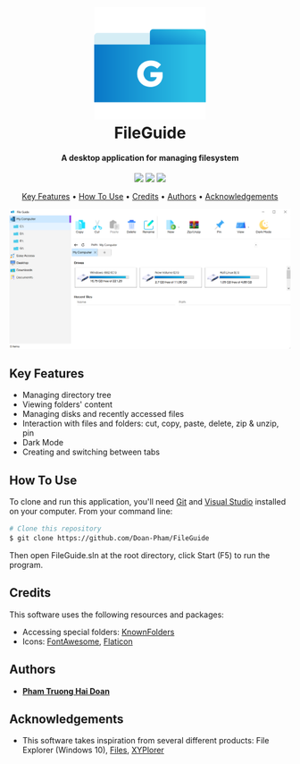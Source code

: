
<h1 align="center">
  <br>
  <img src="assets/Logo_FileGuide.png" alt="App logo" width="200">
  <br>
  FileGuide
  <br>
</h1>

<h4 align="center">A desktop application for managing filesystem</h4>

<p align="center">
    <img src ="https://img.shields.io/github/contributors/Doan-Pham/FileGuide">
    <img src ="https://img.shields.io/github/last-commit/Doan-Pham/FileGuide">
    <img src="https://img.shields.io/github/repo-size/Doan-Pham/FileGuide">
</p>

<p align="center">
  <a href="#key-features">Key Features</a> •
  <a href="#how-to-use">How To Use</a> •
  <a href="#credits">Credits</a> •
  <a href="#authors">Authors</a> •
  <a href="#acknowledgements">Acknowledgements</a>
</p>

![screenshot](assets/UI_main.png)

## Key Features

* Managing directory tree
* Viewing folders' content
* Managing disks and recently accessed files
* Interaction with files and folders: cut, copy, paste, delete, zip & unzip, pin
* Dark Mode
* Creating and switching between tabs

## How To Use

To clone and run this application, you'll need [Git](https://git-scm.com) and [Visual Studio](https://visualstudio.microsoft.com/downloads/) installed on your computer. From your command line:

```bash
# Clone this repository
$ git clone https://github.com/Doan-Pham/FileGuide
```
Then open FileGuide.sln at the root directory, click Start (F5) to run the program.

## Credits

This software uses the following resources and packages:

- Accessing special folders: [KnownFolders](https://gitlab.com/Syroot/KnownFolders)
- Icons: [FontAwesome](https://fontawesome.com/icons), [Flaticon](https://www.flaticon.com/icons)

## Authors

  - [**Pham Truong Hai Doan**](https://github.com/Doan-Pham)
  
## Acknowledgements
  - This software takes inspiration from several different products: File Explorer (Windows 10), [Files](https://files.community/), [XYPlorer](https://www.xyplorer.com/)
